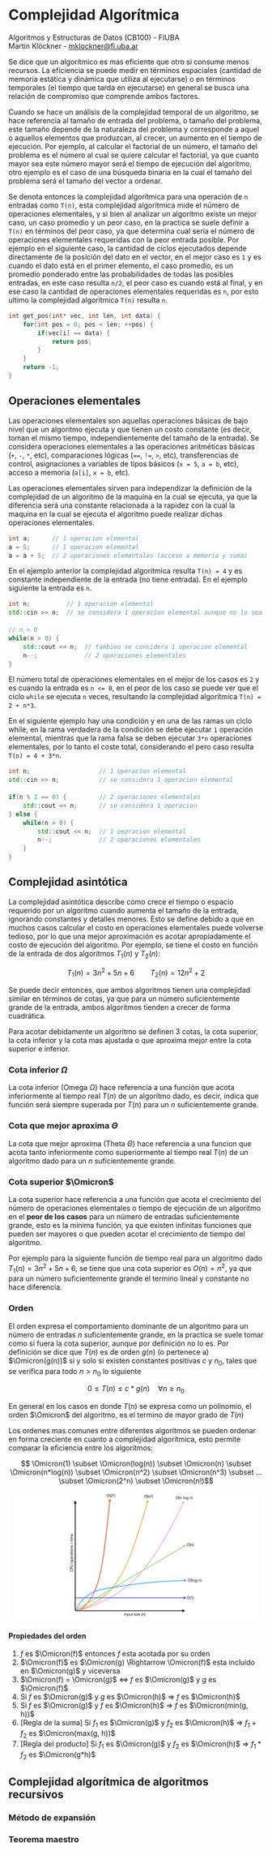 # Complejidad Algorítmica

Algoritmos y Estructuras de Datos (CB100) - FIUBA  
Martin Klöckner - [mklockner@fi.uba.ar](mailto:mklockner@fi.uba.ar)

Se dice que un algorítmico es mas eficiente que otro si consume menos recursos.
La eficiencia se puede medir en términos espaciales (cantidad de memoria
estática y dinámica que utiliza al ejecutarse) o en términos temporales (el
tiempo que tarda en ejecutarse) en general se busca una relación de compromiso
que comprende ambos factores.

Cuando se hace un análisis de la complejidad temporal de un algoritmo, se hace
referencia al tamaño de entrada del problema, o tamaño del problema, este tamaño
depende de la naturaleza del problema y corresponde a aquel o aquellos elementos
que produzcan, al crecer, un aumento en el tiempo de ejecución. Por ejemplo, al
calcular el factorial de un número, el tamaño del problema es el número al cual
se quiere calcular el factorial, ya que cuanto mayor sea este número mayor será
el tiempo de ejecución del algoritmo, otro ejemplo es el caso de una búsqueda
binaria en la cual el tamaño del problema será el tamaño del vector a ordenar.

Se denota entonces la complejidad algorítmica para una operación de `n` entradas
como `T(n)`, esta complejidad algorítmica mide el número de operaciones
elementales, y si bien al analizar un algoritmo existe un mejor caso, un caso
promedio y un peor caso, en la practica se suele definir a `T(n)` en términos
del peor caso, ya que determina cual sería el número de operaciones elementales
requeridas con la peor entrada posible. Por ejemplo en el siguiente caso, la
cantidad de ciclos ejecutados depende directamente de la posición del dato en el
vector, en el mejor caso es `1` y es cuando el dato está en el primer elemento,
el caso promedio, es un promedio ponderado entre las probabilidades de todas las
posibles entradas, en este caso resulta `n/2`, el peor caso es cuando está al
final, y en ese caso la cantidad de operaciones elementales requeridas es `n`,
por esto ultimo la complejidad algorítmica `T(n)` resulta `n`.

```c++
int get_pos(int* vec, int len, int data) {
    for(int pos = 0; pos < len; ++pos) {
        if(vec[i] == data) {
            return pos;
        }
    }
    return -1;
}
```

## Operaciones elementales

Las operaciones elementales son aquellas operaciones básicas de bajo nivel que
un algoritmo ejecuta y que tienen un costo constante (es decir, toman el mismo
tiempo, independientemente del tamaño de la entrada). Se considera operaciones
elementales a las operaciones aritméticas básicas (`+`, `-`, `*`, etc), comparaciones lógicas (`==`,
`!=`, `>`, etc), transferencias de control, asignaciones a variables de tipos
básicos (`x = 5`, `a = b`, etc), acceso a memoria (`a[i]`, `x = b`, etc).

Las operaciones elementales sirven para independizar la definición de la
complejidad de un algoritmo de la maquina en la cual se ejecuta, ya que la
diferencia será una constante relacionada a la rapidez con la cual la maquina en
la cual se ejecuta el algoritmo puede realizar dichas operaciones elementales.

```c++
int a;      // 1 operacion elemental
a = 5;      // 1 operacion elemental
a = a + 5;  // 2 operaciones elementales (acceso a memoria y suma) 
```

En el ejemplo anterior la complejidad algorítmica resulta `T(n) = 4` y es
constante independiente de la entrada (no tiene entrada). En el ejemplo
siguiente la entrada es `n`.


```c++
int n;          // 1 operacion elemental
std::cin >> n;  // se considera 1 operacion elemental aunque no lo sea

// n > 0
while(n > 0) {
    std::cout << n;  // tambien se considera 1 operacion elemental 
    n--;             // 2 operaciones elementales
}
```

El número total de operaciones elementales en el mejor de los casos es `2` y es
cuando la entrada es `n <= 0`, en el peor de los caso se puede ver que el ciclo
`while` se ejecuta `n` veces, resultando la complejidad algorítmica `T(n) = 2 +
n*3`.

En el siguiente ejemplo hay una condición y en una de las ramas un ciclo while,
en la rama verdadera de la condición se debe ejecutar `1` operación elemental,
mientras que la rama falsa se deben ejecutar `3*n` operaciones elementales, por
lo tanto el coste total, considerando el pero caso resulta `T(n) = 4 + 3*n`.

```c++
int n;                   // 1 operacion elemental
std::cin >> n;           // se considera 1 operacion elemental

if(n % 2 == 0) {         // 2 operaciones elementales
    std::cout << n;      // se considera 1 operacion
} else {
    while(n > 0) {
        std::cout << n;  // 1 oepracion elemental
        n--;             // 2 operaciones elementales
    }
}
```

## Complejidad asintótica

La complejidad asintótica describe cómo crece el tiempo o espacio requerido por
un algoritmo cuando aumenta el tamaño de la entrada, ignorando constantes y
detalles menores. Esto se define debido a que en muchos casos calcular el costo
en operaciones elementales puede volverse tedioso, por lo que una mejor
aproximación es acotar apropiadamente el costo de ejecución del algoritmo. Por
ejemplo, se tiene el costo en función de la entrada de dos algoritmos $T_{1}(n)$
y $T_{2}(n)$:

$$T_{1}(n) = 3n^2 + 5n + 6\hspace{2em} T_{2}(n) = 12n^2 + 2$$

Se puede decir entonces, que ambos algoritmos tienen una complejidad similar en
términos de cotas, ya que para un número suficientemente grande de la entrada,
ambos algoritmos tienden a crecer de forma cuadrática.

Para acotar debidamente un algoritmo se definen 3 cotas, la cota superior, la
cota inferior y la cota mas ajustada o que aproxima mejor entre la cota
superior e inferior. 

### Cota inferior $\Omega$

La cota inferior (Omega $\Omega$) hace referencia a una función que acota
inferiormente al tiempo real $T(n)$ de un algoritmo dado, es decir, indica que
función será siempre superada por $T(n)$ para un $n$ suficientemente grande. 

### Cota que mejor aproxima $\Theta$

La cota que mejor aproxima (Theta $\Theta$) hace referencia a una funcion que
acota tanto inferiormente como superiormente al tiempo real $T(n)$ de un
algoritmo dado para un $n$ suficientemente grande.

### Cota superior $\Omicron$

La cota superior hace referencia a una función que acota el crecimiento del
número de operaciones elementales o tiempo de ejecución de un algoritmo en el
**peor de los casos** para un número de entradas suficientemente grande, esto es
la minima función, ya que existen infinitas funciones que pueden ser mayores o
que pueden acotar el crecimiento de tiempo del algoritmo.

Por ejemplo para la siguiente función de tiempo real para un algoritmo dado
$T_{1}(n) = 3n^2 + 5n + 6$, se tiene que una cota superior es $O(n) = n^2$, ya
que para un número suficientemente grande el termino lineal y constante no hace
diferencia.

### Orden

El orden expresa el comportamiento dominante de un algoritmo para un número de
entradas $n$ suficientemente grande, en la practica se suele tomar como si fuera
la cota superior, aunque por definición no lo es. Por definición se dice que
$T(n)$ es de orden $g(n)$ (o pertenece a) $\Omicron(g(n))$ si y solo si existen
constantes positivas $c$ y $n_{0}$, tales que se verifica para todo $n > n_{0}$
lo siguiente 

$$0 \leq T(n) \leq c*g(n)\hspace{1em} \forall n \geq n_{0}$$

En general en los casos en donde $T(n)$ se expresa como un polinomio, el orden
$\Omicron$ del algoritmo, es el termino de mayor grado de $T(n)$

Los ordenes mas comunes entre diferentes algoritmos se pueden ordenar en forma
creciente en cuanto a complejidad algorítmica, esto permite comparar la
eficiencia entre los algoritmos:

$$ \Omicron(1) \subset \Omicron(log(n)) \subset \Omicron(n) \subset
\Omicron(n*log(n)) \subset \Omicron(n^2) \subset \Omicron(n^3) \subset ...
\subset \Omicron(2^n) \subset \Omicron(n!)$$

![\ ](./func_cmp.png)

#### Propiedades del orden

1. $f$ es $\Omicron(f)$ entonces $f$ esta acotada por su orden
2. $\Omicron(f)$ es $\Omicron(g) \Rightarrow \Omicron(f)$ esta incluido en
   $\Omicron(g)$ y viceversa
3. $\Omicron(f) = \Omicron(g)$ $\Leftrightarrow$ $f$ es $\Omicron(g)$ y $g$ es
   $\Omicron(f)$
4. Si $f$ es $\Omicron(g)$ y $g$ es $\Omicron(h)$ $\Rightarrow$ $f$ es $\Omicron(h)$
5. Si $f$ es $\Omicron(g)$ y $f$ es $\Omicron(h)$ $\Rightarrow$ $f$ es $\Omicron(min(g, h))$
6. [Regla de la suma] Si $f_{1}$ es $\Omicron(g)$ y $f_{2}$ es $\Omicron(h)$
   $\Rightarrow$ $f_{1} + f_{2}$ es $\Omicron(max(g, h))$
7. [Regla del producto] Si $f_{1}$ es $\Omicron(g)$ y $f_{2}$ es $\Omicron(h)$
   $\Rightarrow$ $f_{1} * f_{2}$ es $\Omicron(g*h)$

## Complejidad algorítmica de algoritmos recursivos

<!-- ### Método gráfico -->

<!-- ### Método de recurrencia -->

### Método de expansión

### Teorema maestro
